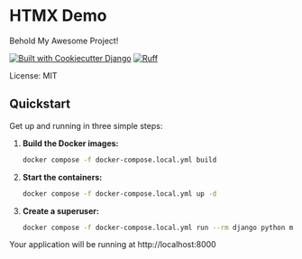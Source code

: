 # HTMX Demo

Behold My Awesome Project!

[![Built with Cookiecutter Django](https://img.shields.io/badge/built%20with-Cookiecutter%20Django-ff69b4.svg?logo=cookiecutter)](https://github.com/cookiecutter/cookiecutter-django/)
[![Ruff](https://img.shields.io/endpoint?url=https://raw.githubusercontent.com/astral-sh/ruff/main/assets/badge/v2.json)](https://github.com/astral-sh/ruff)

License: MIT

## Quickstart

Get up and running in three simple steps:

1. **Build the Docker images:**
   ```bash
   docker compose -f docker-compose.local.yml build
   ```

2. **Start the containers:**
   ```bash
   docker compose -f docker-compose.local.yml up -d
   ```

3. **Create a superuser:**
   ```bash
   docker compose -f docker-compose.local.yml run --rm django python manage.py createsuperuser
   ```

Your application will be running at http://localhost:8000
